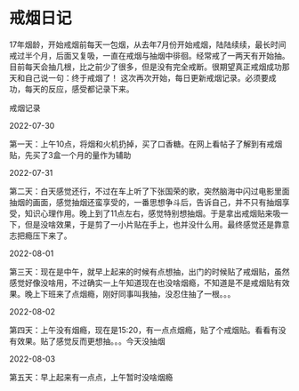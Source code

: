 # 戒烟日记



17年烟龄，开始戒烟前每天一包烟，从去年7月份开始戒烟，陆陆续续，最长时间戒过半个月，后面又复吸，一直在戒烟与抽烟中徘徊。经常戒了一两天有开始抽。
目前每天会抽几根，比之前少了很多，但是没有完全戒断。很期望真正戒烟成功那天和自己说一句：终于戒烟了！
这次再次开始，每日更新戒烟记录。必须要成功，每天的反应，感受都记录下来。

戒烟记录

2022-07-30 

第一天：上午10点，将烟和火机扔掉，买了口香糖。在网上看帖子了解到有戒烟贴，先买了3盒一个月的量作为辅助

2022-07-31

第二天：白天感觉还行，不过在车上听了下张国荣的歌，突然脑海中闪过电影里面抽烟的画面，感觉抽烟还蛮享受的，一番思想争斗后，告诉自己，并不只有抽烟享受，知识心理作用。晚上到了11点左右，感觉特别想抽烟。于是拿出戒烟贴来吸一下，但是没啥效果，于是剪了一小片贴在手上，也并没什么用。最终感觉还是靠意志把瘾压下来了。

2022-08-01

第三天：现在是中午，就早上起来的时候有点想抽，出门的时候贴了戒烟贴，虽然感觉好像没啥用，不过确实一上午知道现在也没啥烟瘾，不知道是不是戒烟贴有效果。晚上下班来了点烟瘾，刚好同事叫我抽，没忍住抽了一根。。。

2022-08-02

第四天：上午没有烟瘾，现在是15:20，有一点点烟瘾，贴了个戒烟贴。看看有没有效果。贴了感觉反而更想抽。。。今天没抽烟

2022-08-03

第五天：早上起来有一点点，上午暂时没啥烟瘾
